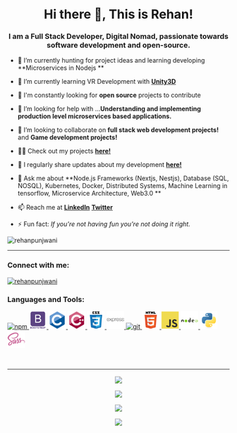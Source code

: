  <h1 align="center">Hi there 👋, This is Rehan!</h1>
<h3 align="center">I am a Full Stack Developer, Digital Nomad, passionate towards software development and open-source.</h3>


- 🤝 I’m currently hunting for project ideas and learning developing **Microservices in Nodejs **

- 🌱 I’m currently learning VR Development with **[Unity3D](https://unity3d.com/)**

- 👻 I'm constantly looking for **open source** projects to contribute

- 🤔 I’m looking for help with ...**Understanding and implementing production level microservices based applications.**

- 👯 I’m looking to collaborate on **full stack web development projects!** and **Game development projects!**

- 👨‍💻 Check out my projects **[here!](https://github.com/rehanpunjwani?tab=repositories)**

- 📝 I regularly  share updates about my development **[here!](https://twitter.com/rehanstwt/)**

- 💬 Ask me about **Node.js Frameworks (Nextjs, Nestjs), Database (SQL, NOSQL), Kubernetes, Docker, Distributed Systems, Machine Learning in tensorflow, Microservice Architecture, Web3.0 **

- 📫 Reach me at **[LinkedIn](https://www.linkedin.com/in/rehan-rehman-punjwani/)** **[Twitter](https://twitter.com/rehanstwt)**

- ⚡ Fun fact: *If you're not having fun you're not doing it right.*

<p align="left"> <img src="https://komarev.com/ghpvc/?username=rehanpunjwani&label=Profile%20views&color=0e75b6&style=flat-square" alt="rehanpunjwani" width="150px"> </p>
<hr>
<h3 align="left">Connect with me:</h3>
<p align="left">
<a href="https://www.linkedin.com/in/rehan-rehman-punjwani/" target="blank"><img align="center" src="https://raw.githubusercontent.com/rahuldkjain/github-profile-readme-generator/master/src/images/icons/Social/linked-in-alt.svg" alt="rehanpunjwani" height="30" width="40" /></a>
</p>
<h3 align="left">Languages and Tools:</h3>
<p align="left"> <a href="https://https://www.npmjs.com/" target="_blank"> <img src="https://cdn.worldvectorlogo.com/logos/npm-square-red-1.svg" alt="npm" width="40" height="40"/><a href="https://getbootstrap.com" target="_blank"> <img src="https://raw.githubusercontent.com/devicons/devicon/master/icons/bootstrap/bootstrap-plain-wordmark.svg" alt="bootstrap" width="40" height="40"/> </a> <a href="https://www.cprogramming.com/" target="_blank"> <img src="https://raw.githubusercontent.com/devicons/devicon/master/icons/c/c-original.svg" alt="c" width="40" height="40"/> </a> <a href="https://www.w3schools.com/cpp/" target="_blank"> <img src="https://raw.githubusercontent.com/devicons/devicon/master/icons/cplusplus/cplusplus-original.svg" alt="cplusplus" width="40" height="40"/> </a> <a href="https://www.w3schools.com/css/" target="_blank"> <img src="https://raw.githubusercontent.com/devicons/devicon/master/icons/css3/css3-original-wordmark.svg" alt="css3" width="40" height="40"/> </a> <a href="https://expressjs.com" target="_blank"> <img src="https://raw.githubusercontent.com/devicons/devicon/master/icons/express/express-original-wordmark.svg" alt="express" width="40" height="40"/> </a> <a href="https://git-scm.com/" target="_blank"> <img src="https://www.vectorlogo.zone/logos/git-scm/git-scm-icon.svg" alt="git" width="40" height="40"/> </a> <a href="https://www.w3.org/html/" target="_blank"> <img src="https://raw.githubusercontent.com/devicons/devicon/master/icons/html5/html5-original-wordmark.svg" alt="html5" width="40" height="40"/> </a> </a> <a href="https://developer.mozilla.org/en-US/docs/Web/JavaScript" target="_blank"> <img src="https://raw.githubusercontent.com/devicons/devicon/master/icons/javascript/javascript-original.svg" alt="javascript" width="40" height="40"/> </a> <a href="https://nodejs.org" target="_blank"> <img src="https://raw.githubusercontent.com/devicons/devicon/master/icons/nodejs/nodejs-original-wordmark.svg" alt="nodejs" width="40" height="40"/> </a>   <a href="https://www.python.org" target="_blank"> <img src="https://raw.githubusercontent.com/devicons/devicon/master/icons/python/python-original.svg" alt="python" width="40" height="40"/> </a> <a href="https://sass-lang.com" target="_blank"> <img src="https://raw.githubusercontent.com/devicons/devicon/master/icons/sass/sass-original.svg" alt="sass" width="40" height="40"/> </a> </p>
<br>
<hr>
<p align = "center">
     <img src = "https://github-readme-stats.vercel.app/api/top-langs/?username=rehanpunjwani&theme=tokyonight" align = "center">
</p>
<p align = "center">
   <img src = "https://github-readme-stats.vercel.app/api?username=rehanpunjwani&theme=tokyonight&show_icons=true&hide=stars" align = "center">
</p>
<p align = "center">
     <img src = "https://github-readme-streak-stats.herokuapp.com?user=rehanpunjwnani&theme=tokyonight&ring=DD2727&fire=DD2727&currStreakNum=6695E6" align = "center">
 </p>
<p align = "center">
  <img src = "https://activity-graph.herokuapp.com/graph?username=rehanpunjwani&theme=react-dark" align = "center">
</p>
